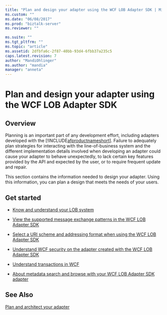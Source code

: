 ```yaml
---
title: "Plan and design your adapter using the WCF LOB Adapter SDK | Microsoft Docs"
ms.custom: ""
ms.date: "06/08/2017"
ms.prod: "biztalk-server"
ms.reviewer: ""

ms.suite: ""
ms.tgt_pltfrm: ""
ms.topic: "article"
ms.assetid: 2dfbfa6c-2f87-40bb-93d4-6fbb37a235c5
caps.latest.revision: 7
author: "MandiOhlinger"
ms.author: "mandia"
manager: "anneta"
---
```

# Plan and design your adapter using the WCF LOB Adapter SDK

## Overview
Planning is an important part of any development effort, including adapters developed with the [!INCLUDE[afproductnameshort](../../includes/afproductnameshort-md.md)]. Failure to adequately plan strategies for interacting with the line-of-business system and the different implementation details involved when developing an adapter could cause your adapter to behave unexpectedly, to lack certain key features provided by the API and expected by the user, or to require frequent update and repair.  
  
 This section contains the information needed to design your adapter. Using this information, you can plan a design that meets the needs of your users.  
  
## Get started
  
-   [Know and understand your LOB system](understand-the-lob-system-with-the-wcf-lob-adapter-sdk.md) 
  
-   [View the supported message exchange patterns in the WCF LOB Adapter SDK](view-the-supported-message-exchange-patterns-in-the-wcf-lob-adapter-sdk.md)  
  
-   [Select a URI scheme and addressing format when using the WCF LOB Adapter SDK](select-a-uri-scheme-and-addressing-format-when-using-the-wcf-lob-adapter-sdk.md)  
  
-   [Understand WCF security on the adapter created with the WCF LOB Adapter SDK](understand-wcf-security-on-the-adapter-created-with-the-wcf-lob-adapter-sdk.md)  
  
-   [Understand transactions in WCF](atomic-consistent-isolated-durable-transactions-with-the-wcf-lob-adapter-sdk.md)  
  
-   [About metadata search and browse with your WCF LOB Adapter SDK adapter](about-metadata-search-and-browse-with-your-wcf-lob-adapter-sdk-adapter.md)
  
## See Also  
[Plan and architect your adapter](plan-and-design-an-adapter-using-the-wcf-lob-adapter-sdk.md)